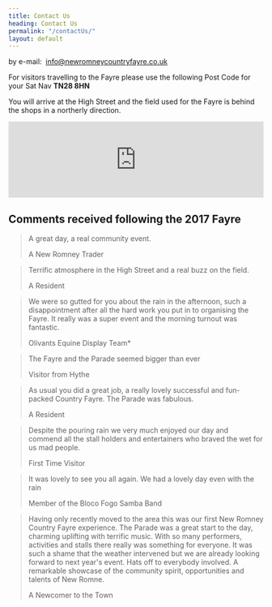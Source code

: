 ```yaml
---
title: Contact Us
heading: Contact Us
permalink: "/contactUs/"
layout: default
---
```


by e-mail:&nbsp; [info@newromneycountryfayre.co.uk](mailto:info@newromneycountryfayre.co.uk)

For visitors travelling to the Fayre please use the following Post Code for your Sat Nav **TN28 8HN**

You will arrive at the High Street and the field used for the Fayre is behind the shops in a northerly direction.

<div class="embed-responsive embed-responsive-16by9">
  <iframe width="100%" height="auto" frameborder="0" scrolling="no" marginheight="0" marginwidth="0" src="https://www.google.com/maps/embed?pb=!1m18!1m12!1m3!1d2511.5924330019193!2d0.9380114155413677!3d50.98672365645944!2m3!1f0!2f0!3f0!3m2!1i1024!2i768!4f13.1!3m3!1m2!1s0x47dee872b8b294fb%3A0x82de491e46b25755!2sNew+Romney+Country+Fayre!5e0!3m2!1sen!2suk!4v1468939443016"></iframe>
</div>

## Comments received following the 2017 Fayre

> A great day, a real community event.
>
> <footer>A New Romney Trader</footer>

> Terrific atmosphere in the High Street and a real buzz on the field.
>
> <footer>A Resident</footer>

> We were so gutted for you about the rain in the afternoon, such a disappointment after all the hard work you put in to organising the Fayre.  It really was a super event and the morning turnout was fantastic.
>
> <footer>Olivants Equine Display Team*

> The Fayre and the Parade seemed bigger than ever
>
> <footer>Visitor from Hythe</footer>

> As usual you did a great job, a really lovely successful and fun-packed Country Fayre.  The Parade was fabulous.
>
> <footer>A Resident</footer>

> Despite the pouring rain we very much enjoyed our day and commend all the stall holders and entertainers who braved the wet for us mad people.
>
> <footer>First Time Visitor</footer>

> It was lovely to see you all again.  We had a lovely day even with the rain
>
> <footer>Member of the Bloco Fogo Samba Band</footer>

> Having only recently moved to the area this was our first New Romney Country Fayre experience.  The Parade was a great start to the day, charming uplifting with terrific music.  With so many performers, activities and stalls there really was something for everyone.  It was such a shame that the weather intervened but we are already looking forward to next year's event.  Hats off to everybody involved.  A remarkable showcase of the community spirit, opportunities and talents of New Romne.
>
> <footer>A Newcomer to the Town</footer>
